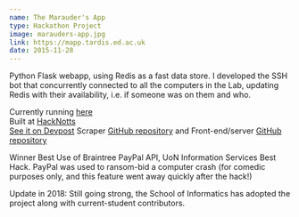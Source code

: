 ```yaml
---
name: The Marauder's App
type: Hackathon Project
image: marauders-app.jpg
link: https://mapp.tardis.ed.ac.uk
date: 2015-11-28
---
```


Python Flask webapp, using Redis as a fast data store. 
I developed the SSH bot that concurrently connected to 
all the computers in the Lab, updating Redis with their 
availability, i.e. if someone was on them and who.

Currently running <a href="https://mapp.tardis.ed.ac.uk">here</a><br/>
Built at <a href="http://hacknotts.com">HackNotts</a><br/>
<a href="http://devpost.com/software/the-marauder-s-app">See it on Devpost</a>
Scraper <a href="https://github.com/AngusP/hacknotts15">GitHub repository</a> and
Front-end/server <a href="https://github.com/compsoc-edinburgh/mapp-worker">GitHub repository</a>

Winner Best Use of Braintree PayPal API, UoN Information Services Best Hack.
PayPal was used to ransom-bid a computer crash (for comedic purposes only, and this
feature went away quickly after the hack!)

Update in 2018: Still going strong, the School of Informatics has adopted the
project along with current-student contributors.

